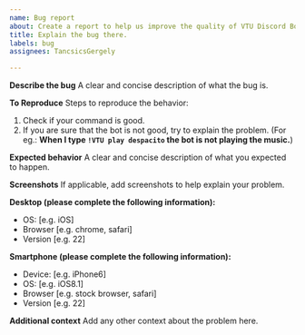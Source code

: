 ```yaml
---
name: Bug report
about: Create a report to help us improve the quality of VTU Discord Bot
title: Explain the bug there.
labels: bug
assignees: TancsicsGergely

---
```


**Describe the bug**
A clear and concise description of what the bug is.

**To Reproduce**
Steps to reproduce the behavior:
1. Check if your command is good.
2. If you are sure that the bot is not good, try to explain the problem. (For eg.: **When I type ``!VTU play despacito`` the bot is not playing the music.**)


**Expected behavior**
A clear and concise description of what you expected to happen.

**Screenshots**
If applicable, add screenshots to help explain your problem.

**Desktop (please complete the following information):**
 - OS: [e.g. iOS]
 - Browser [e.g. chrome, safari]
 - Version [e.g. 22]

**Smartphone (please complete the following information):**
 - Device: [e.g. iPhone6]
 - OS: [e.g. iOS8.1]
 - Browser [e.g. stock browser, safari]
 - Version [e.g. 22]

**Additional context**
Add any other context about the problem here.
